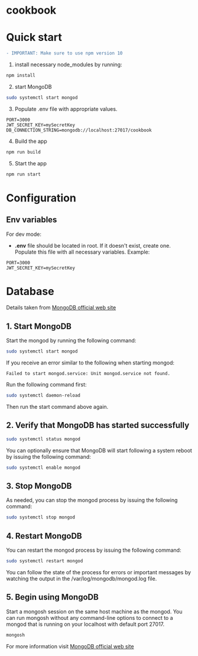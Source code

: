 # cookbook

# Quick start

```diff
- IMPORTANT: Make sure to use npm version 10
```
1. install necessary node_modules by running:
```bash
npm install
```
2. start MongoDB

```bash
sudo systemctl start mongod
```
3. Populate .env file with appropriate values.
```
PORT=3000
JWT_SECRET_KEY=mySecretKey
DB_CONNECTION_STRING=mongodb://localhost:27017/cookbook
```
4. Build the app
```bash
npm run build
```
5. Start the app
```bash
npm run start
```

# Configuration

## Env variables

For dev mode: 
- <b>.env</b> file should be located in root. If it doesn't exist, create one. Populate this file with all necessary variables. Example: 
```.env
PORT=3000
JWT_SECRET_KEY=mySecretKey
```

# Database

Details taken from [MongoDB official web site](https://www.mongodb.com/docs/manual/tutorial/install-mongodb-on-ubuntu)

## 1. Start MongoDB

Start the mongod by running the following command:

```bash
sudo systemctl start mongod
```

If you receive an error similar to the following when starting mongod:

`Failed to start mongod.service: Unit mongod.service not found.`

Run the following command first:

```bash
sudo systemctl daemon-reload
```

Then run the start command above again.

## 2. Verify that MongoDB has started successfully

```bash
sudo systemctl status mongod
```

You can optionally ensure that MongoDB will start following a system reboot by issuing the following command:

```bash
sudo systemctl enable mongod
```

## 3. Stop MongoDB
As needed, you can stop the mongod process by issuing the following command:

```bash
sudo systemctl stop mongod
```

## 4. Restart MongoDB

You can restart the mongod process by issuing the following command:

```bash
sudo systemctl restart mongod
```

You can follow the state of the process for errors or important messages by watching the output in the /var/log/mongodb/mongod.log file.

## 5. Begin using MongoDB
Start a mongosh session on the same host machine as the mongod. You can run mongosh without any command-line options to connect to a mongod that is running on your localhost with default port 27017.

```bash
mongosh
```

For more information visit [MongoDB official web site](https://www.mongodb.com/docs/manual/tutorial/install-mongodb-on-ubuntu)







